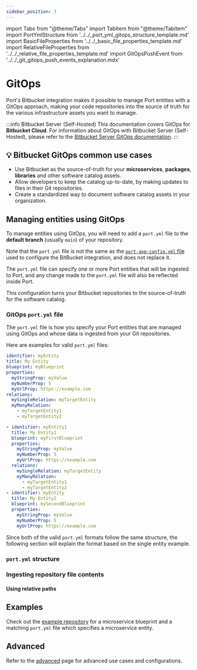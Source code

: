 ```yaml
---
sidebar_position: 3
---
```


import Tabs from "@theme/Tabs"
import TabItem from "@theme/TabItem"
import PortYmlStructure from '../../\_port_yml_gitops_structure_template.md'
import BasicFileProperties from '../../\_basic_file_properties_template.md'
import RelativeFileProperties from '../../\_relative_file_properties_template.md'
import GitOpsPushEvent from '../../\_git_gitops_push_events_explanation.mdx'

# GitOps

Port's Bitbucket integration makes it possible to manage Port entities with a GitOps approach, making your code repositories into the source of truth for the various infrastructure assets you want to manage.

:::info Bitbucket Server (Self-Hosted)
This documentation covers GitOps for **Bitbucket Cloud**. 
For information about GitOps with Bitbucket Server (Self-Hosted), please refer to the [Bitbucket Server GitOps documentation](/build-your-software-catalog/custom-integration/webhook/examples/bitbucket-server/gitops.md).
:::


## 💡 Bitbucket GitOps common use cases

- Use Bitbucket as the source-of-truth for your **microservices**, **packages**, **libraries** and other software catalog assets.
- Allow developers to keep the catalog up-to-date, by making updates to files in their Git repositories.
- Create a standardized way to document software catalog assets in your organization.

## Managing entities using GitOps

To manage entities using GitOps, you will need to add a `port.yml` file to the **default branch** (usually `main`) of your repository.

Note that the `port.yml` file is not the same as the [`port-app-config.yml` file](/build-your-software-catalog/sync-data-to-catalog/git/bitbucket/#port-app-configyml-file) used to configure the BitBucket integration, and does not replace it.

The `port.yml` file can specify one or more Port entities that will be ingested to Port, and any change made to the `port.yml` file will also be reflected inside Port.

This configuration turns your Bitbucket repositories to the source-of-truth for the software catalog.

<GitOpsPushEvent/>

### GitOps `port.yml` file

The `port.yml` file is how you specify your Port entities that are managed using GitOps and whose data is ingested from your Git repositories.

Here are examples for valid `port.yml` files:

<Tabs groupId="format">

<TabItem value="single" label="Single entity">

```yaml showLineNumbers
identifier: myEntity
title: My Entity
blueprint: myBlueprint
properties:
  myStringProp: myValue
  myNumberProp: 5
  myUrlProp: https://example.com
relations:
  mySingleRelation: myTargetEntity
  myManyRelation:
    - myTargetEntity1
    - myTargetEntity2
```

</TabItem>

<TabItem value="multiple" label="Multiple entities">

```yaml showLineNumbers
- identifier: myEntity1
  title: My Entity1
  blueprint: myFirstBlueprint
  properties:
    myStringProp: myValue
    myNumberProp: 5
    myUrlProp: https://example.com
  relations:
    mySingleRelation: myTargetEntity
    myManyRelation:
      - myTargetEntity1
      - myTargetEntity2
- identifier: myEntity
  title: My Entity2
  blueprint: mySecondBlueprint
  properties:
    myStringProp: myValue
    myNumberProp: 5
    myUrlProp: https://example.com
```

</TabItem>

</Tabs>

Since both of the valid `port.yml` formats follow the same structure, the following section will explain the format based on the single entity example.

### `port.yml` structure

<PortYmlStructure/>

### Ingesting repository file contents

<BasicFileProperties/>

#### Using relative paths

<RelativeFileProperties/>

## Examples

Check out the [example repository](https://github.com/port-labs/github-app-setup-example) for a microservice blueprint and a matching `port.yml` file which specifies a microservice entity.

## Advanced

Refer to the [advanced](../advanced.md) page for advanced use cases and configurations.
